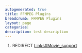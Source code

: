 ```yaml
---
autogenerated: true
title: FFMPEG Plugins
breadcrumb: FFMPEG Plugins
layout: page
categories: 
description: test description
---
```


1.  REDIRECT [Links\#Movie\_support](Links#Movie_support "wikilink")
